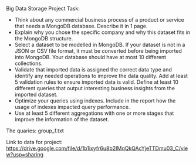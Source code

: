 Big Data Storage Project
Task: 
- Think about any commercial business process of a product or service that needs a MongoDB database.
Describe it in 1 page. 
- Explain why you chose the specific company and why this dataset fits in the
MongoDB structure.
- Select a dataset to be modelled in MongoDB. If your dataset is not in a JSON or CSV file format, it must
be converted before being imported into MongoDB. Your database should have at most 10 different
collections. 
- Validate that imported data is assigned the correct data type and identify any needed operations to
improve the data quality. Add at least 5 validation rules to ensure imported data is valid. 
Define at least 10 different queries that output interesting business insights from the imported dataset.
- Optimize your queries using indexes. Include in the report how the usage of indexes impacted query
performance.
- Use at least 5 different aggregations with one or more stages that improve the information of the
dataset.

The quaries:
group_f.txt

Link to data for project:
https://drive.google.com/file/d/1b1ixyfr6u8b2IMqQkQAcYjeTTDmu03_C/view?usp=sharing
